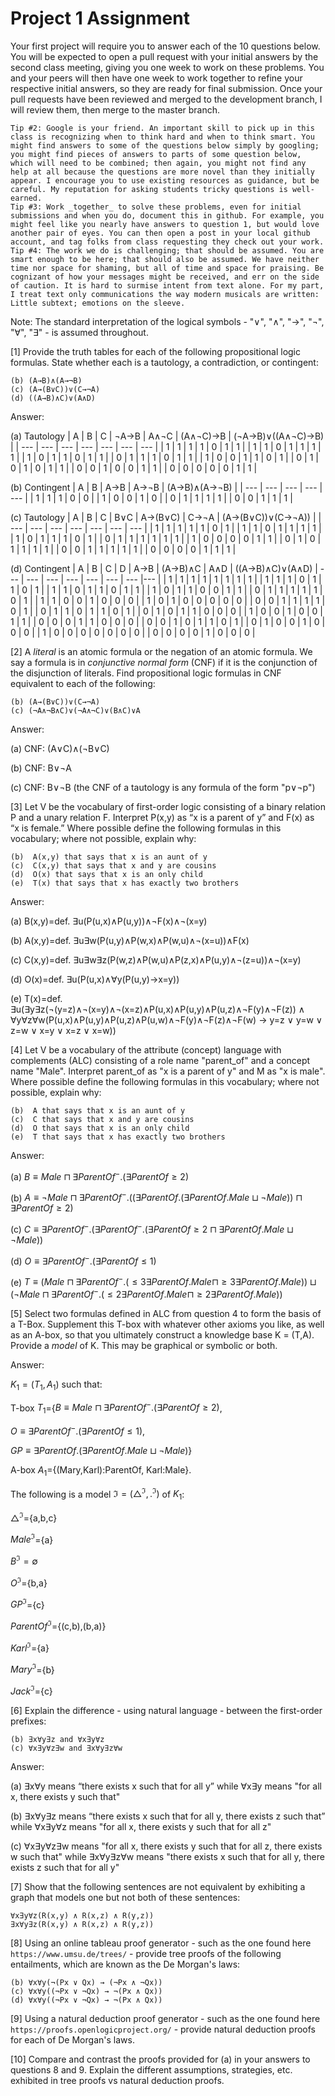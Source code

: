 # Project 1 Assignment

Your first project will require you to answer each of the 10 questions below.  You will be expected to open a pull request with your initial answers by the second class meeting, giving you one week to work on these problems. You and your peers will then have one week to work together to refine your respective initial answers, so they are ready for final submission. Once your pull requests have been reviewed and merged to the development branch, I will review them, then merge to the master branch. 

```Tip #1: Carefully study the Hedman selections assigned, as several of the questions are taken directly from the textbook. 
Tip #2: Google is your friend. An important skill to pick up in this class is recognizing when to think hard and when to think smart. You might find answers to some of the questions below simply by googling; you might find pieces of answers to parts of some question below, which will need to be combined; then again, you might not find any help at all because the questions are more novel than they initially appear. I encourage you to use existing resources as guidance, but be careful. My reputation for asking students tricky questions is well-earned. 
Tip #3: Work _together_ to solve these problems, even for initial submissions and when you do, document this in github. For example, you might feel like you nearly have answers to question 1, but would love another pair of eyes. You can then open a post in your local github account, and tag folks from class requesting they check out your work. 
Tip #4: The work we do is challenging; that should be assumed. You are smart enough to be here; that should also be assumed. We have neither time nor space for shaming, but all of time and space for praising. Be cognizant of how your messages might be received, and err on the side of caution. It is hard to surmise intent from text alone. For my part, I treat text only communications the way modern musicals are written: Little subtext; emotions on the sleeve. 
```

Note: The standard interpretation of the logical symbols - "∨", "∧", "→", "¬", "∀", "∃" - is assumed throughout. 

[1] Provide the truth tables for each of the following propositional logic formulas. State whether each is a tautology, a contradiction, or contingent:
  ```(a) (¬A→B)∨((A∧¬C)→B) 
  (b) (A→B)∧(A→¬B)
  (c) (A→(B∨C))∨(C→¬A) 
  (d) ((A→B)∧C)∨(A∧D) 
```

Answer: 

(a) Tautology
| A | B	| C | ¬A→B | A∧¬C | (A∧¬C)→B | (¬A→B)∨((A∧¬C)→B) |
| ---  | --- | --- | --- | --- | --- | --- |
| 1 | 1 | 1 | 1 | 0 | 1 | 1 |
| 1 | 1 | 0 | 1 | 1 | 1 | 1 |
| 1 | 0 | 1 | 1 | 0 | 1 | 1 |
| 0 | 1 | 1 | 1 | 0 | 1 | 1 |
| 1 | 0 | 0 | 1 | 1 | 0 | 1 |
| 0 | 1 | 0 | 1 | 0 | 1 | 1 |
| 0 | 0 | 1 | 0 | 0 | 1 | 1 |
| 0 | 0 | 0 | 0 | 0 | 1 | 1 |

(b) Contingent
| A | B	| A→B | A→¬B | (A→B)∧(A→¬B) | 
| ---  | --- | --- | --- | --- |
| 1 | 1 | 1 | 0 | 0 | 
| 1 | 0 | 0 | 1 | 0 |
| 0 | 1 | 1 | 1 | 1 |
| 0 | 0 | 1 | 1 | 1 | 

(c) Tautology
| A | B	| C | B∨C | A→(B∨C) | C→¬A | (A→(B∨C))∨(C→¬A)) |
| ---  | --- | --- | --- | --- | --- | --- |
| 1 | 1 | 1 | 1 | 1 | 0 | 1 |
| 1 | 1 | 0 | 1 | 1 | 1 | 1 |
| 1 | 0 | 1 | 1 | 1 | 0 | 1 |
| 0 | 1 | 1 | 1 | 1 | 1 | 1 |
| 1 | 0 | 0 | 0 | 0 | 1 | 1 |
| 0 | 1 | 0 | 1 | 1 | 1 | 1 |
| 0 | 0 | 1 | 1 | 1 | 1 | 1 |
| 0 | 0 | 0 | 0 | 1 | 1 | 1 |

(d) Contingent
| A | B	| C | D | A→B | (A→B)∧C | A∧D | ((A→B)∧C)∨(A∧D)
| ---  | --- | --- | --- | --- | --- | --- |--- |
| 1  | 1 | 1 | 1 | 1 | 1 | 1 | 1 |
| 1  | 1 | 1 | 0 | 1 | 1 | 0 | 1 |
| 1  | 1 | 0 | 1 | 1 | 0 | 1 | 1 |
| 1  | 0 | 1 | 1 | 0 | 0 | 1 | 1 |
| 0  | 1 | 1 | 1 | 1 | 1 | 0 | 1 |
| 1  | 1 | 0 | 0 | 1 | 0 | 0 | 0 |
| 1  | 0 | 1 | 0 | 0 | 0 | 0 | 0 |
| 0  | 0 | 1 | 1 | 1 | 1 | 0 | 1 |
| 0  | 1 | 1 | 0 | 1 | 1 | 0 | 1 |
| 0  | 1 | 0 | 1 | 1 | 0 | 0 | 0 |
| 1  | 0 | 0 | 1 | 0 | 0 | 1 | 1 |
| 0  | 0 | 0 | 1 | 1 | 0 | 0 | 0 |
| 0  | 0 | 1 | 0 | 1 | 1 | 0 | 1 |
| 0  | 1 | 0 | 0 | 1 | 0 | 0 | 0 |
| 1  | 0 | 0 | 0 | 0 | 0 | 0 | 0 |
| 0  | 0 | 0 | 0 | 1 | 0 | 0 | 0 |

[2] A _literal_ is an atomic formula or the negation of an atomic formula. We say a formula is in _conjunctive normal form_ (CNF) if it is the conjunction of the disjunction of literals. Find propositional logic formulas in CNF equivalent to each of the following:
  ```(a) (A→B)→C
  (b) (A→(B∨C))∨(C→¬A)
  (c) (¬A∧¬B∧C)∨(¬A∧¬C)∨(B∧C)∨A 
```
Answer:

(a) CNF: (A∨C)∧(¬B∨C)

(b) CNF: B∨¬A

(c) CNF: B∨¬B (the CNF of a tautology is any formula of the form "p∨¬p")

[3] Let V be the vocabulary of first-order logic consisting of a binary relation P and a unary relation F. Interpret P(x,y) as “x is a parent of y” and F(x) as “x is female.” Where possible define the following formulas in this vocabulary; where not possible, explain why: 
  ```(a)  B(x,y) that says that x is a brother of y
  (b)  A(x,y) that says that x is an aunt of y
  (c)  C(x,y) that says that x and y are cousins 
  (d)  O(x) that says that x is an only child
  (e)  T(x) that says that x has exactly two brothers 
```

Answer:

(a) B(x,y)=def. ∃u(P(u,x)∧P(u,y))∧¬F(x)∧¬(x=y)

(b) A(x,y)=def. ∃u∃w(P(u,y)∧P(w,x)∧P(w,u)∧¬(x=u))∧F(x)

(c) C(x,y)=def. ∃u∃w∃z(P(w,z)∧P(w,u)∧P(z,x)∧P(u,y)∧¬(z=u))∧¬(x=y)

(d) O(x)=def. ∃u(P(u,x)∧∀y(P(u,y)→x=y))

(e) T(x)=def. ∃u(∃y∃z(¬(y=z)∧¬(x=y)∧¬(x=z)∧P(u,x)∧P(u,y)∧P(u,z)∧¬F(y)∧¬F(z)) ∧ ∀y∀z∀w(P(u,x)∧P(u,y)∧P(u,z)∧P(u,w)∧¬F(y)∧¬F(z)∧¬F(w) → y=z ∨ y=w ∨ z=w ∨ x=y ∨ x=z ∨ x=w))

[4] Let V be a vocabulary of the attribute (concept) language with complements (ALC) consisting of a role name "parent_of" and a concept name "Male". Interpret parent_of as "x is a parent of y" and M as "x is male". Where possible define the following formulas in this vocabulary; where not possible, explain why: 
  ```(a)  B that says that x is a brother of y
  (b)  A that says that x is an aunt of y
  (c)  C that says that x and y are cousins 
  (d)  O that says that x is an only child
  (e)  T that says that x has exactly two brothers 
```

Answer:

(a) $B ≡ Male\sqcap ∃ParentOf^-.(∃ParentOf\ge2)$

(b) $A ≡ ¬Male\sqcap ∃ParentOf^-.((∃ParentOf.(∃ParentOf.Male\sqcup ¬Male))\sqcap∃ParentOf\ge2)$

(c) $C ≡ ∃ParentOf^-.(∃ParentOf^-.(∃ParentOf\ge2 \sqcap∃ParentOf.Male\sqcup ¬Male))$

(d) $O ≡ ∃ParentOf^-.(∃ParentOf\le1)$

(e) $T ≡ (Male\sqcap ∃ParentOf^-.(\le3∃ParentOf.Male \sqcap \ge3∃ParentOf.Male))\sqcup(¬Male\sqcap∃ParentOf^-.(\le2∃ParentOf.Male \sqcap \ge2∃ParentOf.Male))$

[5] Select two formulas defined in ALC from question 4 to form the basis of a T-Box. Supplement this T-box with whatever other axioms you like, as well as an A-box, so that you ultimately construct a knowledge base K = (T,A). Provide a _model_ of K. This may be graphical or symbolic or both. 

Answer:

$K_1 = (T_1,A_1)$ such that:

T-box $T_1$={$B≡Male\sqcap∃ParentOf^-.(∃ParentOf\ge2)$, 

$O≡∃ParentOf^-.(∃ParentOf\le1)$, 

$GP≡∃ParentOf.(∃ParentOf.Male\sqcup ¬Male)$}

A-box $A_1$={(Mary,Karl):ParentOf, Karl:Male}.

The following is a model $\Im=(\bigtriangleup^\Im,.^\Im)$ of $K_1$:

$\bigtriangleup^\Im$={a,b,c}

$Male^\Im$={a}

$B^\Im=\emptyset$

$O^\Im$={b,a}

$GP^\Im$={c}

$ParentOf^\Im$={(c,b),(b,a)}

$Karl^\Im$={a}

$Mary^\Im$={b}

$Jack^\Im$={c}

[6] Explain the difference - using natural language - between the first-order prefixes:
  ```(a) ∃x∀y and ∀x∃y
  (b) ∃x∀y∃z and ∀x∃y∀z 
  (c) ∀x∃y∀z∃w and ∃x∀y∃z∀w
```
Answer:

(a) ∃x∀y means “there exists x such that for all y” while ∀x∃y means "for all x, there exists y such that"

(b) ∃x∀y∃z means “there exists x such that for all y, there exists z such that” while ∀x∃y∀z means "for all x, there exists y such that for all z"

(c) ∀x∃y∀z∃w means "for all x, there exists y such that for all z, there exists w such that" while ∃x∀y∃z∀w means "there exists x such that for all y, there exists z such that for all y"
	
[7] Show that the following sentences are not equivalent by exhibiting a graph that models one but not both of these sentences:
```
∀x∃y∀z(R(x,y) ∧ R(x,z) ∧ R(y,z))
∃x∀y∃z(R(x,y) ∧ R(x,z) ∧ R(y,z))
```
	
[8] Using an online tableau proof generator - such as the one found here `https://www.umsu.de/trees/` - provide tree proofs of the following entailments, which are known as the De Morgan's laws:
  ```(a) ∀x∀y(¬(Px ∧ Qx) → (¬Px ∨ ¬Qx))
  (b) ∀x∀y(¬(Px ∨ Qx) → (¬Px ∧ ¬Qx))
  (c) ∀x∀y((¬Px ∨ ¬Qx) → ¬(Px ∧ Qx))
  (d) ∀x∀y((¬Px ∨ ¬Qx) → ¬(Px ∧ Qx))
```
	
[9] Using a natural deduction proof generator - such as the one found here `https://proofs.openlogicproject.org/` - provide natural deduction proofs for each of De Morgan's laws. 

[10]   Compare and contrast the proofs provided for (a) in your answers to questions 8 and 9. Explain the different assumptions, strategies, etc. exhibited in tree proofs vs natural deduction proofs. 

